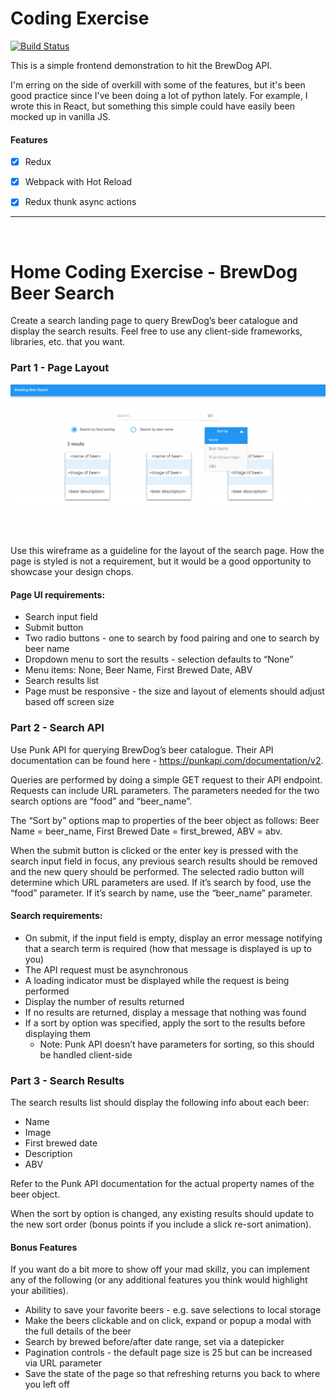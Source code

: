 # Coding Exercise

[![Build Status](https://travis-ci.org/brettinternet/brewdog.svg?branch=master)](https://travis-ci.org/brettinternet/brewdog)

This is a simple frontend demonstration to hit the BrewDog API.

I'm erring on the side of overkill with some of the features, but it's been good practice since I've been doing a lot of python lately. For example, I wrote this in React, but something this simple could have easily been mocked up in vanilla JS.

#### Features
- [x] Redux
- [x] Webpack with Hot Reload
- [x] Redux thunk async actions


---
<br>

# Home Coding Exercise - BrewDog Beer Search

Create a search landing page to query BrewDog’s beer catalogue and display the search results. Feel free to use any client-side frameworks, libraries, etc. that you want.

### Part 1 - Page Layout
![](./wireframe.png)

Use this wireframe as a guideline for the layout of the search page. How the page is styled is not a requirement, but it would be a good opportunity to showcase your design chops.

#### Page UI requirements:
- Search input field
- Submit button
- Two radio buttons - one to search by food pairing and one to search by beer name
- Dropdown menu to sort the results - selection defaults to “None”
- Menu items: None, Beer Name, First Brewed Date, ABV
- Search results list
- Page must be responsive - the size and layout of elements should adjust based off screen size

### Part 2 - Search API

Use Punk API for querying BrewDog’s beer catalogue. Their API documentation can be found here - https://punkapi.com/documentation/v2.

Queries are performed by doing a simple GET request to their API endpoint. Requests can include URL parameters. The parameters needed for the two search options are “food” and “beer_name”.

The “Sort by” options map to properties of the beer object as follows: Beer Name = beer_name, First Brewed Date = first_brewed, ABV = abv.

When the submit button is clicked or the enter key is pressed with the search input field in focus, any previous search results should be removed and the new query should be performed. The selected radio button will determine which URL parameters are used. If it’s search by food, use the “food” parameter. If it’s search by name, use the “beer_name” parameter.

#### Search requirements:
- On submit, if the input field is empty, display an error message notifying that a search term is required (how that message is displayed is up to you)
- The API request must be asynchronous
- A loading indicator must be displayed while the request is being performed
- Display the number of results returned
- If no results are returned, display a message that nothing was found
- If a sort by option was specified, apply the sort to the results before displaying them
    - Note: Punk API doesn’t have parameters for sorting, so this should be handled client-side

### Part 3 - Search Results

The search results list should display the following info about each beer:

- Name
- Image
- First brewed date
- Description
- ABV

Refer to the Punk API documentation for the actual property names of the beer object.

When the sort by option is changed, any existing results should update to the new sort order (bonus points if you include a slick re-sort animation).

#### Bonus Features

If you want do a bit more to show off your mad skillz, you can implement any of the following (or any additional features you think would highlight your abilities).
- Ability to save your favorite beers - e.g. save selections to local storage
- Make the beers clickable and on click, expand or popup a modal with the full details of the beer
- Search by brewed before/after date range, set via a datepicker
- Pagination controls - the default page size is 25 but can be increased via URL parameter
- Save the state of the page so that refreshing returns you back to where you left off
